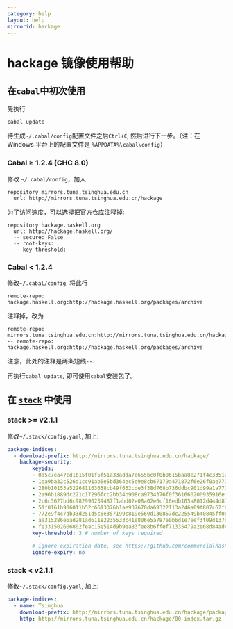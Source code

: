 ```yaml
---
category: help
layout: help
mirrorid: hackage
---
```


# hackage 镜像使用帮助

## 在`cabal`中初次使用

先执行

```
cabal update
```

待生成`~/.cabal/config`配置文件之后`Ctrl+C`, 然后进行下一步。（注：在 Windows 平台上的配置文件是 `%APPDATA%\cabal\config`）

### Cabal ≥ 1.2.4 (GHC 8.0)

修改 `~/.cabal/config`，加入

```
repository mirrors.tuna.tsinghua.edu.cn
  url: http://mirrors.tuna.tsinghua.edu.cn/hackage
```

为了访问速度，可以选择把官方仓库注释掉:

```
repository hackage.haskell.org
  url: http://hackage.haskell.org/
  -- secure: False
  -- root-keys:
  -- key-threshold:
```

### Cabal < 1.2.4

修改`~/.cabal/config`, 将此行

```
remote-repo: hackage.haskell.org:http://hackage.haskell.org/packages/archive
```
注释掉，改为

```
remote-repo: mirrors.tuna.tsinghua.edu.cn:http://mirrors.tuna.tsinghua.edu.cn/hackage
-- remote-repo: hackage.haskell.org:http://hackage.haskell.org/packages/archive
```

注意，此处的注释是两条短线`--`.

再执行`cabal update`, 即可使用`cabal`安装包了。

## 在 [`stack`](https://github.com/commercialhaskell/stack) 中使用

### stack >= v2.1.1

修改`~/.stack/config.yaml`, 加上:

```yaml
package-indices:
  - download-prefix: http://mirrors.tuna.tsinghua.edu.cn/hackage/
    hackage-security:
        keyids:
        - 0a5c7ea47cd1b15f01f5f51a33adda7e655bc0f0b0615baa8e271f4c3351e21d
        - 1ea9ba32c526d1cc91ab5e5bd364ec5e9e8cb67179a471872f6e26f0ae773d42
        - 280b10153a522681163658cb49f632cde3f38d768b736ddbc901d99a1a772833
        - 2a96b1889dc221c17296fcc2bb34b908ca9734376f0f361660200935916ef201
        - 2c6c3627bd6c982990239487f1abd02e08a02e6cf16edb105a8012d444d870c3
        - 51f0161b906011b52c6613376b1ae937670da69322113a246a09f807c62f6921
        - 772e9f4c7db33d251d5c6e357199c819e569d130857dc225549b40845ff0890d
        - aa315286e6ad281ad61182235533c41e806e5a787e0b6d1e7eef3f09d137d2e9
        - fe331502606802feac15e514d9b9ea83fee8b6ffef71335479a2e68d84adc6b0
        key-threshold: 3 # number of keys required

        # ignore expiration date, see https://github.com/commercialhaskell/stack/pull/4614
        ignore-expiry: no
```

### stack < v2.1.1

修改`~/.stack/config.yaml`, 加上:

```yaml
package-indices:
  - name: Tsinghua
    download-prefix: http://mirrors.tuna.tsinghua.edu.cn/hackage/package/
    http: http://mirrors.tuna.tsinghua.edu.cn/hackage/00-index.tar.gz
```
